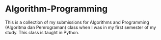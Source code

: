 # Algorithm-Programming
This is a collection of my submissions for Algorithms and Programming (Algoritma dan Pemrograman) class when I was in my first semester of my study. This class is taught in Python.
